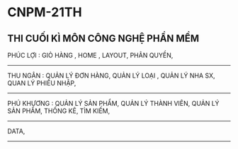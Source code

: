 # CNPM-21TH
THI CUỐI KÌ MÔN CÔNG NGHỆ PHẦN MỀM
-------------------------------------------------------------
PHÚC LỢI :
GIỎ HÀNG ,
HOME ,
LAYOUT,
PHÂN QUYỀN,
*****************************************
THU NGÂN : 
QUẢN LÝ ĐƠN HÀNG,
QUẢN LÝ LOẠI ,
QUẢN LÝ NHA SX,
QUAN LÝ  PHIẾU NHẬP,
***************************************
PHÚ KHƯƠNG : 
QUẢN LÝ SẢN PHẨM,
QUẢN LÝ THÀNH VIÊN,
QUẢN LÝ SẢN PHẨM,
THỐNG KÊ,
TÌM KIẾM,
****************************************

DATA,
******************************************

